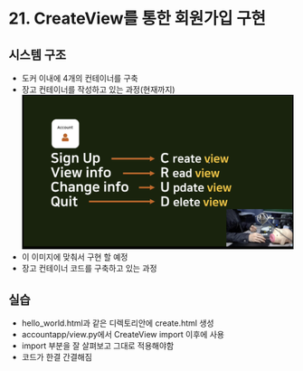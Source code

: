 # 21. CreateView를 통한 회원가입 구현

## 시스템 구조
- 도커 이내에 4개의 컨테이너를 구축
- 장고 컨테이너를 작성하고 있는 과정(현재까지)
![](https://github.com/KangminNa/Django_Pinterest/blob/main/21/1.png?raw=true)
- 이 이미지에 맞춰서 구현 할 예정
- 장고 컨테이너 코드를 구축하고 있는 과정

## 실습
- hello_world.html과 같은 디렉토리안에 create.html 생성
- accountapp/view.py에서 CreateView import 이후에 사용
- import 부분을 잘 살펴보고 그대로 적용해야함
- 코드가 한결 간결해짐
